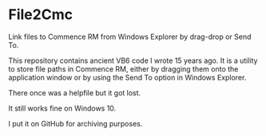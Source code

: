 # File2Cmc
Link files to Commence RM from Windows Explorer by drag-drop or Send To.

This repository contains ancient VB6 code I wrote 15 years ago. It is a utility to store file paths in Commence RM,
either by dragging them onto the application window or by using the Send To option in Windows Explorer.

There once was a helpfile but it got lost.

It still works fine on Windows 10.

I put it on GitHub for archiving purposes.

